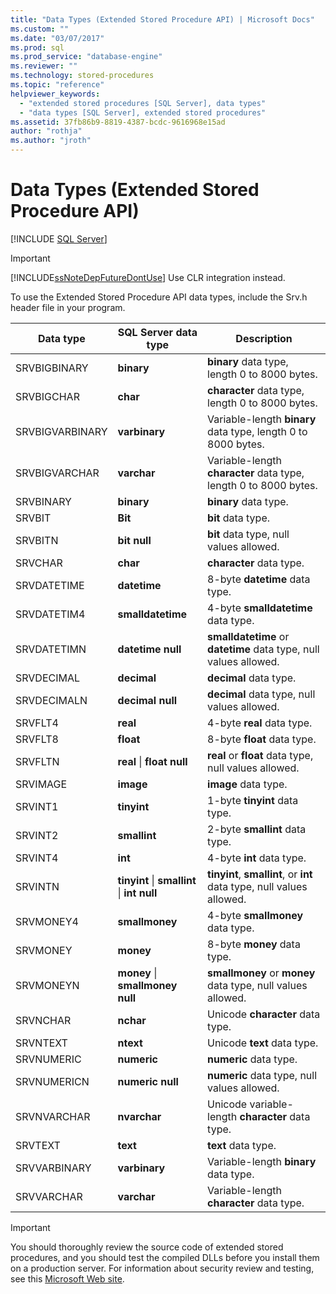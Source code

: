 ```yaml
---
title: "Data Types (Extended Stored Procedure API) | Microsoft Docs"
ms.custom: ""
ms.date: "03/07/2017"
ms.prod: sql
ms.prod_service: "database-engine"
ms.reviewer: ""
ms.technology: stored-procedures
ms.topic: "reference"
helpviewer_keywords: 
  - "extended stored procedures [SQL Server], data types"
  - "data types [SQL Server], extended stored procedures"
ms.assetid: 37fb86b9-8819-4387-bcdc-9616968e15ad
author: "rothja"
ms.author: "jroth"
---
```

# Data Types (Extended Stored Procedure API)
 [!INCLUDE [SQL Server](../../includes/applies-to-version/sqlserver.md)]
    
> [!IMPORTANT]  
>  [!INCLUDE[ssNoteDepFutureDontUse](../../includes/ssnotedepfuturedontuse-md.md)] Use CLR integration instead.  
  
 To use the Extended Stored Procedure API data types, include the Srv.h header file in your program.  
  
|Data type|SQL Server data type|Description|  
|---------------|--------------------------|-----------------|  
|SRVBIGBINARY|**binary**|**binary** data type, length 0 to 8000 bytes.|  
|SRVBIGCHAR|**char**|**character** data type, length 0 to 8000 bytes.|  
|SRVBIGVARBINARY|**varbinary**|Variable-length **binary** data type, length 0 to 8000 bytes.|  
|SRVBIGVARCHAR|**varchar**|Variable-length **character** data type, length 0 to 8000 bytes.|  
|SRVBINARY|**binary**|**binary** data type.|  
|SRVBIT|**Bit**|**bit** data type.|  
|SRVBITN|**bit null**|**bit** data type, null values allowed.|  
|SRVCHAR|**char**|**character** data type.|  
|SRVDATETIME|**datetime**|8-byte **datetime** data type.|  
|SRVDATETIM4|**smalldatetime**|4-byte **smalldatetime** data type.|  
|SRVDATETIMN|**datetime null**|**smalldatetime** or **datetime** data type, null values allowed.|  
|SRVDECIMAL|**decimal**|**decimal** data type.|  
|SRVDECIMALN|**decimal null**|**decimal** data type, null values allowed.|  
|SRVFLT4|**real**|4-byte **real** data type.|  
|SRVFLT8|**float**|8-byte **float** data type.|  
|SRVFLTN|**real** &#124; **float null**|**real** or **float** data type, null values allowed.|  
|SRVIMAGE|**image**|**image** data type.|  
|SRVINT1|**tinyint**|1-byte **tinyint** data type.|  
|SRVINT2|**smallint**|2-byte **smallint** data type.|  
|SRVINT4|**int**|4-byte **int** data type.|  
|SRVINTN|**tinyint** &#124; **smallint** &#124; **int null**|**tinyint**, **smallint**, or **int** data type, null values allowed.|  
|SRVMONEY4|**smallmoney**|4-byte **smallmoney** data type.|  
|SRVMONEY|**money**|8-byte **money** data type.|  
|SRVMONEYN|**money** &#124; **smallmoney null**|**smallmoney** or **money** data type, null values allowed.|  
|SRVNCHAR|**nchar**|Unicode **character** data type.|  
|SRVNTEXT|**ntext**|Unicode **text** data type.|  
|SRVNUMERIC|**numeric**|**numeric** data type.|  
|SRVNUMERICN|**numeric null**|**numeric** data type, null values allowed.|  
|SRVNVARCHAR|**nvarchar**|Unicode variable-length **character** data type.|  
|SRVTEXT|**text**|**text** data type.|  
|SRVVARBINARY|**varbinary**|Variable-length **binary** data type.|  
|SRVVARCHAR|**varchar**|Variable-length **character** data type.|  
  
> [!IMPORTANT]  
>  You should thoroughly review the source code of extended stored procedures, and you should test the compiled DLLs before you install them on a production server. For information about security review and testing, see this [Microsoft Web site](https://go.microsoft.com/fwlink/?LinkID=54761&amp;clcid=0x409https://msdn.microsoft.com/security/).  
  
  
